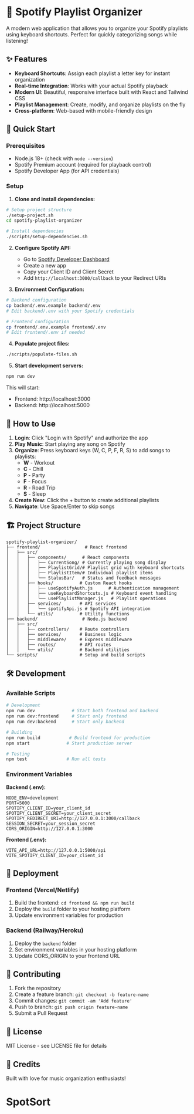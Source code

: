 # 🎵 Spotify Playlist Organizer

A modern web application that allows you to organize your Spotify playlists using keyboard shortcuts. Perfect for quickly categorizing songs while listening!

## ✨ Features

- **Keyboard Shortcuts**: Assign each playlist a letter key for instant organization
- **Real-time Integration**: Works with your actual Spotify playback
- **Modern UI**: Beautiful, responsive interface built with React and Tailwind CSS
- **Playlist Management**: Create, modify, and organize playlists on the fly
- **Cross-platform**: Web-based with mobile-friendly design

## 🚀 Quick Start

### Prerequisites
- Node.js 18+ (check with `node --version`)
- Spotify Premium account (required for playback control)
- Spotify Developer App (for API credentials)

### Setup

1. **Clone and install dependencies:**
```bash
# Setup project structure
./setup-project.sh
cd spotify-playlist-organizer

# Install dependencies
./scripts/setup-dependencies.sh
```

2. **Configure Spotify API:**
   - Go to [Spotify Developer Dashboard](https://developer.spotify.com/dashboard)
   - Create a new app
   - Copy your Client ID and Client Secret
   - Add `http://localhost:3000/callback` to your Redirect URIs

3. **Environment Configuration:**
```bash
# Backend configuration
cp backend/.env.example backend/.env
# Edit backend/.env with your Spotify credentials

# Frontend configuration  
cp frontend/.env.example frontend/.env
# Edit frontend/.env if needed
```

4. **Populate project files:**
```bash
./scripts/populate-files.sh
```

5. **Start development servers:**
```bash
npm run dev
```

This will start:
- Frontend: http://localhost:3000
- Backend: http://localhost:5000

## 🎹 How to Use

1. **Login**: Click "Login with Spotify" and authorize the app
2. **Play Music**: Start playing any song on Spotify
3. **Organize**: Press keyboard keys (W, C, P, F, R, S) to add songs to playlists:
   - **W** - Workout
   - **C** - Chill  
   - **P** - Party
   - **F** - Focus
   - **R** - Road Trip
   - **S** - Sleep
4. **Create New**: Click the + button to create additional playlists
5. **Navigate**: Use Space/Enter to skip songs

## 🏗️ Project Structure

```
spotify-playlist-organizer/
├── frontend/                 # React frontend
│   ├── src/
│   │   ├── components/      # React components
│   │   │   ├── CurrentSong/ # Currently playing song display
│   │   │   ├── PlaylistGrid/# Playlist grid with keyboard shortcuts
│   │   │   ├── PlaylistItem/# Individual playlist items
│   │   │   └── StatusBar/   # Status and feedback messages
│   │   ├── hooks/          # Custom React hooks
│   │   │   ├── useSpotifyAuth.js      # Authentication management
│   │   │   ├── useKeyboardShortcuts.js # Keyboard event handling
│   │   │   └── usePlaylistManager.js   # Playlist operations
│   │   ├── services/       # API services
│   │   │   └── spotifyApi.js # Spotify API integration
│   │   └── utils/          # Utility functions
├── backend/                 # Node.js backend
│   ├── src/
│   │   ├── controllers/    # Route controllers
│   │   ├── services/       # Business logic
│   │   ├── middleware/     # Express middleware
│   │   ├── routes/         # API routes
│   │   └── utils/          # Backend utilities
└── scripts/                # Setup and build scripts
```

## 🛠️ Development

### Available Scripts

```bash
# Development
npm run dev              # Start both frontend and backend
npm run dev:frontend     # Start only frontend
npm run dev:backend      # Start only backend

# Building
npm run build           # Build frontend for production
npm start              # Start production server

# Testing
npm test               # Run all tests
```

### Environment Variables

**Backend (.env):**
```
NODE_ENV=development
PORT=5000
SPOTIFY_CLIENT_ID=your_client_id
SPOTIFY_CLIENT_SECRET=your_client_secret
SPOTIFY_REDIRECT_URI=http://127.0.0.1:3000/callback
SESSION_SECRET=your_session_secret
CORS_ORIGIN=http://127.0.0.1:3000
```

**Frontend (.env):**
```
VITE_API_URL=http://127.0.0.1:5000/api
VITE_SPOTIFY_CLIENT_ID=your_client_id
```

## 🚀 Deployment

### Frontend (Vercel/Netlify)
1. Build the frontend: `cd frontend && npm run build`
2. Deploy the `build` folder to your hosting platform
3. Update environment variables for production

### Backend (Railway/Heroku)
1. Deploy the `backend` folder
2. Set environment variables in your hosting platform
3. Update CORS_ORIGIN to your frontend URL

## 🤝 Contributing

1. Fork the repository
2. Create a feature branch: `git checkout -b feature-name`
3. Commit changes: `git commit -am 'Add feature'`
4. Push to branch: `git push origin feature-name`
5. Submit a Pull Request

## 📝 License

MIT License - see LICENSE file for details

## 🎵 Credits

Built with love for music organization enthusiasts!
# SpotSort
